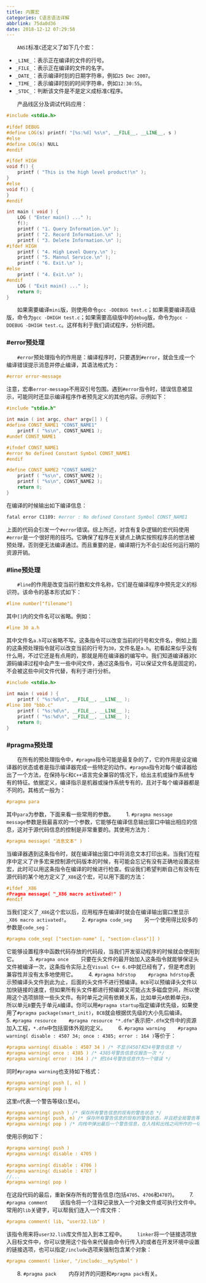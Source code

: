 ```yaml
---
title: 内置宏
categories: C语言语法详解
abbrlink: 75da0d36
date: 2018-12-12 07:29:58
---
```

&emsp;&emsp;`ANSI`标准`C`还定义了如下几个宏：

- `_LINE_`：表示正在编译的文件的行号。
- `_FILE_`：表示正在编译的文件的名字。
- `_DATE_`：表示编译时刻的日期字符串，例如`25 Dec 2007`。
- `_TIME_`：表示编译时刻的时间字符串，例如`12:30:55`。
- `_STDC_`：判断该文件是不是定义成标准`C`程序。

&emsp;&emsp;产品线区分及调试代码应用：

``` cpp
#include <stdio.h>
​
#ifdef DEBUG
#define LOG(s) printf( "[%s:%d] %s\n", __FILE__, __LINE__, s )
#else
#define LOG(s) NULL
#endif​

#ifdef HIGH
void f() {
    printf ( "This is the high level product!\n" );
}
#else
void f() {
}
#endif

int main ( void ) {
    LOG ( "Enter main() ..." );
    f();
    printf ( "1. Query Information.\n" );
    printf ( "2. Record Information.\n" );
    printf ( "3. Delete Information.\n" );
#ifdef HIGH
    printf ( "4. High Level Query.\n" );
    printf ( "5. Mannul Service.\n" );
    printf ( "6. Exit.\n" );
#else
    printf ( "4. Exit.\n" );
#endif
    LOG ( "Exit main() ..." );
    return 0;
}
```

&emsp;&emsp;如果需要编译`mini`版，则使用命令`gcc -DDEBUG test.c`；如果需要编译高级版，命令为`gcc -DHIGH test.c`；如果需要高级版中的`debug`版，命令为`gcc -DDEBUG -DHIGH test.c`。这样有利于我们调试程序，分析问题。

### #error预处理

&emsp;&emsp;`#error`预处理指令的作用是：编译程序时，只要遇到`#error`，就会生成一个编译错误提示消息并停止编译，其语法格式为：

``` cpp
#error error-message
```

注意，宏串`error-message`不用双引号包围。遇到`#error`指令时，错误信息被显示，可能同时还显示编译程序作者预先定义的其他内容。示例如下：

``` cpp
#include "stdio.h"
​
int main ( int argc, char* argv[] ) {
#define CONST_NAME1 "CONST_NAME1"
    printf ( "%s\n", CONST_NAME1 );
#undef CONST_NAME1

#ifndef CONST_NAME1
#error No defined Constant Symbol CONST_NAME1
#endif

#define CONST_NAME2 "CONST_NAME2"
    printf ( "%s\n", CONST_NAME2 );
    printf ( "%s\n", CONST_NAME2 );
    return 0;
}
```

在编译的时候输出如下编译信息：

``` bash
fatal error C1189: #error : No defined Constant Symbol CONST_NAME1
```

上面的代码会引发一个`#error`错误。综上所述，对含有复杂逻辑的宏代码使用`#error`是一个很好用的技巧。它确保了程序在关键点上确实按照程序员的想法被预处理，否则便无法编译通过。而且重要的是，编译期行为不会引起任何运行期的资源开销。

### #line预处理

&emsp;&emsp;`#line`的作用是改变当前行数和文件名称，它们是在编译程序中预先定义的标识符。该命令的基本形式如下：

``` cpp
#line number["filename"]
```

其中`[]`内的文件名可以省略。例如：

``` c
#line 30 a.h
```

其中文件名`a.h`可以省略不写。这条指令可以改变当前的行号和文件名，例如上面的这条预处理指令就可以改变当前的行号为`30`，文件名是`a.h`。初看起来似乎没有什么用，不过它还是有点用的，那就是用在编译器的编写中。我们知道编译器对`C`源码编译过程中会产生一些中间文件，通过这条指令，可以保证文件名是固定的，不会被这些中间文件代替，有利于进行分析。

``` cpp
#include <stdio.h>
​
int main ( void ) {
    printf ( "%s:%d\n", __FILE__, __LINE__ );
#line 100 "bbb.c"
    printf ( "%s:%d\n", __FILE__, __LINE__ );
    printf ( "%s:%d\n", __FILE__, __LINE__ );
    return 0;
}
```

### #pragma预处理

&emsp;&emsp;在所有的预处理指令中，`#pragma`指令可能是最复杂的了，它的作用是设定编译器的状态或者是指示编译器完成一些特定的动作。`#pragma`指令对每个编译器给出了一个方法，在保持与`C`和`C++`语言完全兼容的情况下，给出主机或操作系统专有的特征。依据定义，编译指示是机器或操作系统专有的，且对于每个编译器都是不同的。其格式一般为：

``` cpp
#pragma para
```

其中`para`为参数，下面来看一些常用的参数。
&emsp;&emsp;1. `#pragma message`
&emsp;&emsp;`message`参数是我最喜欢的一个参数，它能够在编译信息输出窗口中输出相应的信息，这对于源代码信息的控制是非常重要的。其使用方法为：

``` cpp
#pragma message( "消息文本" )
```

当编译器遇到这条指令时，就在编译输出窗口中将消息文本打印出来。当我们在程序中定义了许多宏来控制源代码版本的时候，有可能会忘记有没有正确地设置这些宏，此时可以用这条指令在编译的时候进行检查。假设我们希望判断自己有没有在源代码的某个地方定义了`_X86`这个宏，可以用下面的方法：

``` cpp
#ifdef _X86
#Pragma message( "_X86 macro activated!" )
#endif
```

当我们定义了`_X86`这个宏以后，应用程序在编译时就会在编译输出窗口里显示`_X86 macro activated!`。
&emsp;&emsp;2. `#pragma code_seg`
&emsp;&emsp;另一个使用得比较多的参数是`code_seg`：

``` cpp
#pragma code_seg( ["section-name" [, "section-class"]] )
```

它能够设置程序中函数代码存放的代码段，当我们开发驱动程序的时候就会使用到它。
&emsp;&emsp;3. `#pragma once`
&emsp;&emsp;只要在头文件的最开始加入这条指令就能够保证头文件被编译一次，这条指令实际上在`Visual C++ 6.0`中就已经有了，但是考虑到兼容性并没有太多地使用它。
&emsp;&emsp;4. `#pragma hdrstop`
&emsp;&emsp;`#pragma hdrstop`表示预编译头文件到此为止，后面的头文件不进行预编译。`BCB`可以预编译头文件以加快链接的速度，但如果所有头文件都进行预编译又可能占太多磁盘空间，所以使用这个选项排除一些头文件。有时单元之间有依赖关系，比如单元`A`依赖单元`B`，所以单元`B`要先于单元`A`编译。你可以用`#pragma startup`指定编译优先级，如果使用了`#pragma package(smart_init)`，`BCB`就会根据优先级的大小先后编译。
&emsp;&emsp;5. `#pragma resource`
&emsp;&emsp;`#pragma resource "*.dfm"`表示把`*.dfm`文件中的资源加入工程，`*.dfm`中包括窗体外观的定义。
&emsp;&emsp;6. `#pragma warning`
&emsp;&emsp;`#pragma warning( disable : 4507 34; once : 4385; error : 164 )`等价于：

``` cpp
#pragma warning( disable : 4507 34 ) /* 不显示4507和34号警告信息 */
#pragma warning( once : 4385 ) /* 4385号警告信息仅报告一次 */
#pragma warning( error : 164 ) /* 把164号警告信息作为一个错误 */
```

同时`#pragma warning`也支持如下格式：

``` cpp
#pragma warning( push [, n] )
#pragma warning( pop )
```

这里`n`代表一个警告等级(`1`至`4`)。

``` cpp
#pragma warning( push ) /* 保存所有警告信息的现有的警告状态 */
#pragma warning( push, n) /* 保存所有警告信息的现有的警告状态，并且把全局警告等级设定为n */
#pragma warning( pop ) /* 向栈中弹出最后一个警告信息，在入栈和出栈之间所作的一切改动取消 */
```

使用示例如下：

``` cpp
#pragma warning( push )
#pragma warning( disable : 4705 )
​
#pragma warning( disable : 4706 )
#pragma warning( disable : 4707 )
//...
#pragma warning( pop )
```

在这段代码的最后，重新保存所有的警告信息(包括`4705`、`4706`和`4707`)。
&emsp;&emsp;7. `#pragma comment`
&emsp;&emsp;该指令将一个注释记录放入一个对象文件或可执行文件中。常用的`lib`关键字，可以帮我们连入一个库文件：

``` cpp
#pragma comment( lib, "user32.lib" )
```

该指令用来将`user32.lib`库文件加入到本工程中。
&emsp;&emsp;`linker`将一个链接选项放入目标文件中，你可以使用这个指令来代替由命令行传入的或者在开发环境中设置的链接选项，也可以指定`/include`选项来强制包含某个对象：

``` cpp
#pragma comment( linker, "/include:__mySymbol" )
```

&emsp;&emsp;8. `#pragma pack`
&emsp;&emsp;内存对齐的问题和`#pragma pack`有关。